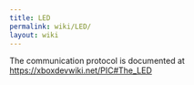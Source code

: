 ```yaml
---
title: LED
permalink: wiki/LED/
layout: wiki
---
```


The communication protocol is documented at
<https://xboxdevwiki.net/PIC#The_LED>

